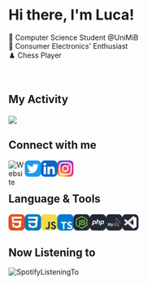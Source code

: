 <h1>Hi there, I'm Luca! <img src="https://raw.githubusercontent.com/MartinHeinz/MartinHeinz/master/wave.gif" width="29px" alt=""></h1>

📖 Computer Science Student @UniMiB
<br />
📱 Consumer Electronics' Enthusiast
<br />
♟️ Chess Player

<br />

<h2>My Activity</h2>

<img align="center" src="https://myreadme.vercel.app/api/embed/dotLuxPI?panels=userstatistics,toprepositories,commitgraph" />

<br />

<h2>Connect with me</h2>

[<img align="left" alt="Website" width="32px" src="https://www.iconsdb.com/icons/preview/white/geography-xxl.png" />](https://lucaperego.dev)
[<img align="left" alt="Twitter" width="32px" src="https://github.com/tandpfun/skill-icons/blob/main/icons/Twitter.svg" />](https://twitter.com/Lux___17)
[<img align="left" alt="Linkedin" width="32px" src="https://github.com/tandpfun/skill-icons/blob/main/icons/LinkedIn.svg" />](https://www.linkedin.com/in/luca-perego-9a68a02a4/)
[<img align="left" alt="Instagram" width="32px" src="https://github.com/tandpfun/skill-icons/blob/main/icons/Instagram.svg" />](https://www.instagram.com/luca17.exe/)

<br />
<br />

<h2>Language & Tools</h2>

<img align="left" alt="HTML5" width="32px" src="https://github.com/tandpfun/skill-icons/blob/main/icons/HTML.svg">
<img align="left" alt="CSS3" width="32px" src="https://github.com/tandpfun/skill-icons/blob/main/icons/CSS.svg" />
<img align="left" alt="JavaScript" width="32px" src="https://github.com/tandpfun/skill-icons/blob/main/icons/JavaScript.svg" />
<img align="left" alt="TypeScript" width="32px" src="https://github.com/tandpfun/skill-icons/blob/main/icons/TypeScript.svg" />
<img align="left" alt="Node.js" width="32px" src="https://github.com/tandpfun/skill-icons/blob/main/icons/NodeJS-Dark.svg" />
<img align="left" alt="PHP" width="32px" src="https://github.com/tandpfun/skill-icons/blob/main/icons/PHP-Dark.svg" />
<img align="left" alt="MySQL" width="32px" src="https://github.com/tandpfun/skill-icons/blob/main/icons/MySQL-Dark.svg" />
<img align="left" alt="VSCode" width="32px" src="https://github.com/tandpfun/skill-icons/blob/main/icons/VSCode-Dark.svg" />

<br />
<br />

<h2>Now Listening to</h2>

<img align="left" alt="SpotifyListeningTo" width="50%" src="https://spotify-widget-topaz.vercel.app/api/now-playing/image/github-light">
